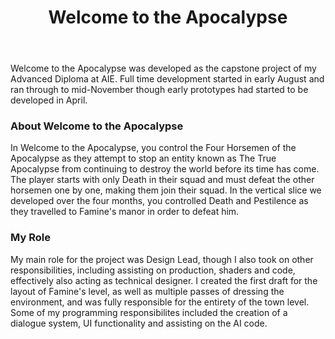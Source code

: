 ﻿---
layout: project
title: Welcome to the Apocalypse
year: 2020
genre: Tactics/Turn-Based Strategy
roles: Design Lead, Production, Level Design, Programming 
featureimage: /assets/images/projects/welcometotheapocalypse/wtta.jpg
animatedimage: /assets/images/projects/welcometotheapocalypse/wtta.jpg
bannerimage: /assets/images/projects/welcometotheapocalypse/wtta.jpg
mainvideo: https://www.youtube.com/embed/_XFcuIs5cWU
downloadlinks:
  - https://theburkester.itch.io/wtta
galleryimages:
  - /assets/images/projects/welcometotheapocalypse/wtta.jpg
  - /assets/images/projects/welcometotheapocalypse/wtta1.jpg
  - /assets/images/projects/welcometotheapocalypse/wtta2.jpg
  - /assets/images/projects/welcometotheapocalypse/wtta3.jpg
  - /assets/images/projects/welcometotheapocalypse/wtta4.jpg
team:
  - Nicholas Burke
  - Alexander Frencham
  - James Cretchley
  - Aaron Regterschot
  - Ben Macdonald
  - Callista Gale
  - Kyle Edmonds
  - Massimo Gamboni
  - Grant Roberts
  - James Goutos
  - Connor Li
website: https://showcase.aie.edu.au/project/welcome-to-the-apocalypse/
breakdowns:
  - wtta-town-level
---

Welcome to the Apocalypse was developed as the capstone project of my Advanced Diploma at AIE. Full time development started in early August and ran through to mid-November though early prototypes had started to be developed in April.

### About Welcome to the Apocalypse
In Welcome to the Apocalypse, you control the Four Horsemen of the Apocalypse as they attempt to stop an entity known as The True Apocalypse from continuing to destroy the world before its time has come. The player starts with only Death in their squad and must defeat the other horsemen one by one, making them join their squad. In the vertical slice we developed over the four months, you controlled Death and Pestilence as they travelled to Famine's manor in order to defeat him.

### My Role
My main role for the project was Design Lead, though I also took on other responsibilities, including assisting on production, shaders and code, effectively also acting as technical designer. I created the first draft for the layout of Famine's level, as well as multiple passes of dressing the environment, and was fully responsible for the entirety of the town level. Some of my programming responsibilites included the creation of a dialogue system, UI functionality and assisting on the AI code.